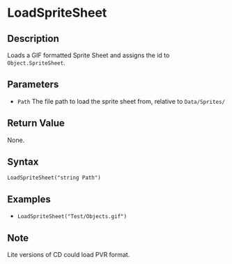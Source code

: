 # LoadSpriteSheet

## Description
Loads a GIF formatted Sprite Sheet and assigns the id to `Object.SpriteSheet`.

## Parameters

- `Path`
The file path to load the sprite sheet from, relative to `Data/Sprites/`

## Return Value
None.

## Syntax 
```LoadSpriteSheet("string Path")```

## Examples
- ```LoadSpriteSheet("Test/Objects.gif")```

## Note
Lite versions of CD could load PVR format.